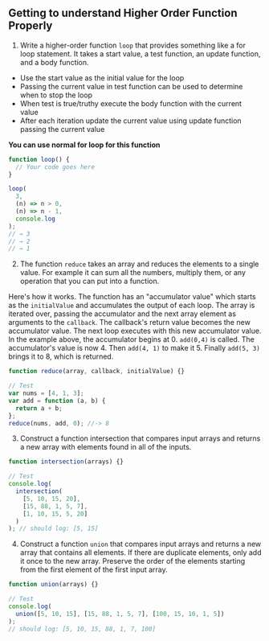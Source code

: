 ## Getting to understand Higher Order Function Properly

1. Write a higher-order function `loop` that provides something like a for loop statement. It takes a start value, a test function, an update function, and a body function.

- Use the start value as the initial value for the loop
- Passing the current value in test function can be used to determine when to stop the loop
- When test is true/truthy execute the body function with the current value
- After each iteration update the current value using update function passing the current value

**You can use normal for loop for this function**

```js
function loop() {
  // Your code goes here
}

loop(
  3,
  (n) => n > 0,
  (n) => n - 1,
  console.log
);
// → 3
// → 2
// → 1
```

2. The function `reduce` takes an array and reduces the elements to a single value. For example it can sum all the numbers, multiply them, or any operation that you can put into a function.

Here's how it works. The function has an "accumulator value" which starts as the `initialValue` and accumulates the output of each loop. The array is iterated over, passing the accumulator and the next array element as arguments to the `callback`. The callback's return value becomes the new accumulator value. The next loop executes with this new accumulator value. In the example above, the accumulator begins at 0. `add(0,4)` is called. The accumulator's value is now 4. Then `add(4, 1)` to make it 5. Finally `add(5, 3)` brings it to 8, which is returned.

```js
function reduce(array, callback, initialValue) {}

// Test
var nums = [4, 1, 3];
var add = function (a, b) {
  return a + b;
};
reduce(nums, add, 0); //-> 8
```

3. Construct a function intersection that compares input arrays and returns a new array with elements found in all of the inputs.

```js
function intersection(arrays) {}

// Test
console.log(
  intersection(
    [5, 10, 15, 20],
    [15, 88, 1, 5, 7],
    [1, 10, 15, 5, 20]
  )
); // should log: [5, 15]
```

4. Construct a function `union` that compares input arrays and returns a new array that contains all elements. If there are duplicate elements, only add it once to the new array. Preserve the order of the elements starting from the first element of the first input array.

```js
function union(arrays) {}

// Test
console.log(
  union([5, 10, 15], [15, 88, 1, 5, 7], [100, 15, 10, 1, 5])
);
// should log: [5, 10, 15, 88, 1, 7, 100]
```````````
